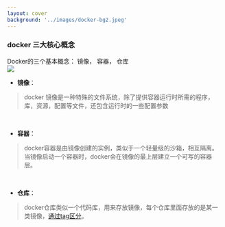 ```yaml
---
layout: cover
background: '../images/docker-bg2.jpeg'
---
```


### docker 三大核心概念

<gradient-text class="text-sm text-yellow">
  Docker的三个基本概念： 镜像， 容器， 仓库
</gradient-text>

<div class="flex my-5 gap-10">
  <div>
    <Image class="w-100 rounded" src="../images/三大组成关系.png" />
  </div>

  <div class="text-sm">

  - **镜像**：  
  >  docker 镜像是一种特殊的文件系统，除了提供容器运行时所需的程序，库，资源，配置等文件，还包含运行时的一些配置参数

  <br />

  - **容器**：
  > docker容器是由镜像创建的实例，类似于一个轻量级的沙箱，相互隔离。当镜像启动一个容器时，docker会在镜像的最上层建立一个可写的容器层。

  <br />
  
  - **仓库**：
  >  docker仓库类似一个代码库，用来存放镜像，每个仓库里面存放的是某一类镜像，[通过tag区分]()。
  </div>
</div>

